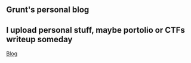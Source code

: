 ## Grunt's personal blog
## I upload personal stuff, maybe portolio or CTFs writeup someday

[Blog](https://igruntplay.github.io)
